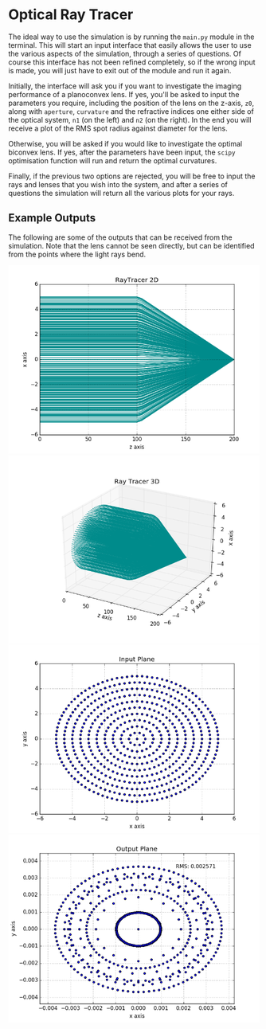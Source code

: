 # Optical Ray Tracer

The ideal way to use the simulation is by running the `main.py` module in the terminal. This will start an input interface that easily allows the user to use the various aspects of the simulation, through a series of questions. Of course this interface has not been refined completely, so if the wrong input is made, you will just have to exit out of the module and run it again.

Initially, the interface will ask you if you want to investigate the imaging performance of a planoconvex lens. If yes, you'll be asked to input the parameters you require, including the position of the lens on the z-axis, `z0`, along with `aperture`, `curvature` and the refractive indices one either side of the optical system, `n1` (on the left) and `n2` (on the right). In the end you will receive a plot of the RMS spot radius against diameter for the lens.

Otherwise, you will be asked if you would like to investigate the optimal biconvex lens. If yes, after the parameters have been input, the `scipy` optimisation function will run and return the optimal curvatures.

Finally, if the previous two options are rejected, you will be free to input the rays and lenses that you wish into the system, and after a series of questions the simulation will return all the various plots for your rays.

## Example Outputs

The following are some of the outputs that can be received from the simulation. Note that the lens cannot be seen directly, but can be identified from the points where the light rays bend.

![2D visualitation of light rays (cyan lines) incoming from left to right.](/images/optimal_lens_2d.png?raw=true)
![3D visualitation of the light rays in the same setup.](/images/optimal_lens_3d.png?raw=true)
![Input plane of the beam of light rays. Each dot represents an individual light ray.](/images/optimal_lens_input.png?raw=true)
![Output plane of the beam of light rays. Also gives RMS spread of the spot.](/images/optimal_lens_output.png?raw=true)
